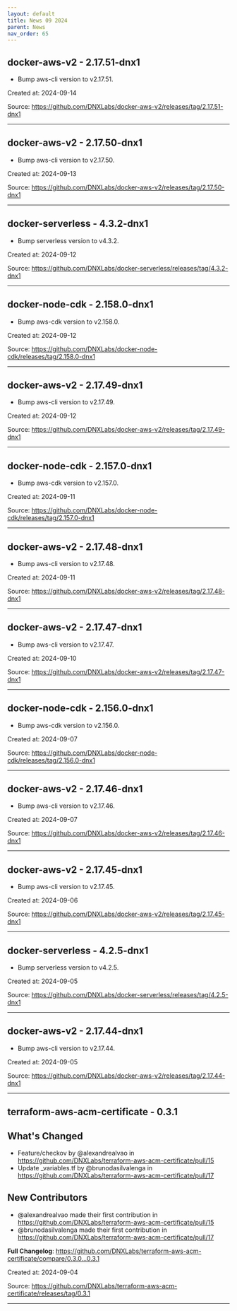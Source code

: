 ```yaml
---
layout: default
title: News 09 2024
parent: News
nav_order: 65
---
```




## docker-aws-v2 - 2.17.51-dnx1
- Bump aws-cli version to v2.17.51.

Created at: 2024-09-14

<!-- TODO: Include source link to the version tag -->
Source: https://github.com/DNXLabs/docker-aws-v2/releases/tag/2.17.51-dnx1

---


## docker-aws-v2 - 2.17.50-dnx1
- Bump aws-cli version to v2.17.50.

Created at: 2024-09-13

<!-- TODO: Include source link to the version tag -->
Source: https://github.com/DNXLabs/docker-aws-v2/releases/tag/2.17.50-dnx1

---


## docker-serverless - 4.3.2-dnx1
- Bump serverless version to v4.3.2.

Created at: 2024-09-12

<!-- TODO: Include source link to the version tag -->
Source: https://github.com/DNXLabs/docker-serverless/releases/tag/4.3.2-dnx1

---


## docker-node-cdk - 2.158.0-dnx1
- Bump aws-cdk version to v2.158.0.

Created at: 2024-09-12

<!-- TODO: Include source link to the version tag -->
Source: https://github.com/DNXLabs/docker-node-cdk/releases/tag/2.158.0-dnx1

---


## docker-aws-v2 - 2.17.49-dnx1
- Bump aws-cli version to v2.17.49.

Created at: 2024-09-12

<!-- TODO: Include source link to the version tag -->
Source: https://github.com/DNXLabs/docker-aws-v2/releases/tag/2.17.49-dnx1

---


## docker-node-cdk - 2.157.0-dnx1
- Bump aws-cdk version to v2.157.0.

Created at: 2024-09-11

<!-- TODO: Include source link to the version tag -->
Source: https://github.com/DNXLabs/docker-node-cdk/releases/tag/2.157.0-dnx1

---


## docker-aws-v2 - 2.17.48-dnx1
- Bump aws-cli version to v2.17.48.

Created at: 2024-09-11

<!-- TODO: Include source link to the version tag -->
Source: https://github.com/DNXLabs/docker-aws-v2/releases/tag/2.17.48-dnx1

---


## docker-aws-v2 - 2.17.47-dnx1
- Bump aws-cli version to v2.17.47.

Created at: 2024-09-10

<!-- TODO: Include source link to the version tag -->
Source: https://github.com/DNXLabs/docker-aws-v2/releases/tag/2.17.47-dnx1

---


## docker-node-cdk - 2.156.0-dnx1
- Bump aws-cdk version to v2.156.0.

Created at: 2024-09-07

<!-- TODO: Include source link to the version tag -->
Source: https://github.com/DNXLabs/docker-node-cdk/releases/tag/2.156.0-dnx1

---


## docker-aws-v2 - 2.17.46-dnx1
- Bump aws-cli version to v2.17.46.

Created at: 2024-09-07

<!-- TODO: Include source link to the version tag -->
Source: https://github.com/DNXLabs/docker-aws-v2/releases/tag/2.17.46-dnx1

---


## docker-aws-v2 - 2.17.45-dnx1
- Bump aws-cli version to v2.17.45.

Created at: 2024-09-06

<!-- TODO: Include source link to the version tag -->
Source: https://github.com/DNXLabs/docker-aws-v2/releases/tag/2.17.45-dnx1

---


## docker-serverless - 4.2.5-dnx1
- Bump serverless version to v4.2.5.

Created at: 2024-09-05

<!-- TODO: Include source link to the version tag -->
Source: https://github.com/DNXLabs/docker-serverless/releases/tag/4.2.5-dnx1

---


## docker-aws-v2 - 2.17.44-dnx1
- Bump aws-cli version to v2.17.44.

Created at: 2024-09-05

<!-- TODO: Include source link to the version tag -->
Source: https://github.com/DNXLabs/docker-aws-v2/releases/tag/2.17.44-dnx1

---


## terraform-aws-acm-certificate - 0.3.1
## What's Changed
* Feature/checkov by @alexandrealvao in https://github.com/DNXLabs/terraform-aws-acm-certificate/pull/15
* Update _variables.tf by @brunodasilvalenga in https://github.com/DNXLabs/terraform-aws-acm-certificate/pull/17

## New Contributors
* @alexandrealvao made their first contribution in https://github.com/DNXLabs/terraform-aws-acm-certificate/pull/15
* @brunodasilvalenga made their first contribution in https://github.com/DNXLabs/terraform-aws-acm-certificate/pull/17

**Full Changelog**: https://github.com/DNXLabs/terraform-aws-acm-certificate/compare/0.3.0...0.3.1

Created at: 2024-09-04

<!-- TODO: Include source link to the version tag -->
Source: https://github.com/DNXLabs/terraform-aws-acm-certificate/releases/tag/0.3.1

---

